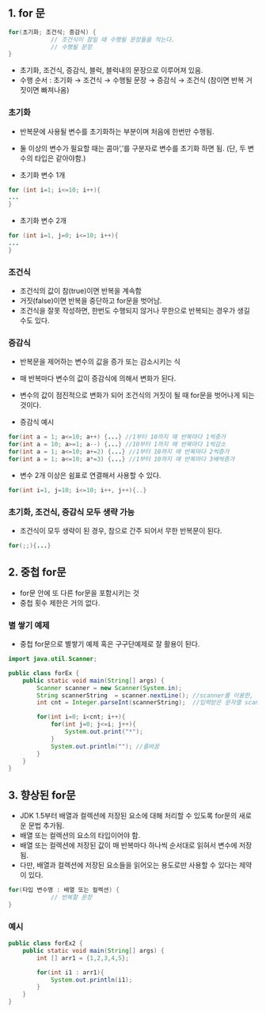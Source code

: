 ## 1. for 문

```java
for(초기화; 조건식; 증감식) {
			// 조건식이 참일 때 수행될 문장들을 적는다.
			// 수행될 문장
}
```

- 초기화, 조건식, 증감식, 블럭, 블럭내의 문장으로 이루어져 있음.
- 수행 순서 : 초기화 → 조건식 → 수행될 문장 → 증감식 → 조건식 (참이면 반복 거짓이면 빠져나옴)

### 초기화

- 반복문에 사용될 변수를 초기화하는 부분이며 처음에 한번만 수행됨.
- 둘 이상의 변수가 필요할 때는 콤마’,’를 구분자로 변수를 초기화 하면 됨. 
(단, 두 변수의 타입은 같아야함.)

- 초기화 변수 1개

```java
for (int i=1; i<=10; i++){
...
}
```

- 초기화 변수 2개

```java
for (int i=1, j=0; i<=10; i++){
...
}
```

### 조건식

- 조건식의 값이 참(true)이면 반복을 계속함
- 거짓(false)이면 반복을 중단하고 for문을 벗어남.
- 조건식을 잘못 작성하면, 한번도 수행되지 않거나 무한으로 반복되는 경우가 생길 수도 있다.

### 증감식

- 반복문을 제어하는 변수의 값을 증가 또는 감소시키는 식
- 매 반복마다 변수의 값이 증감식에 의해서 변화가 된다.
- 변수의 값이 점진적으로 변화가 되어 조건식의 거짓이 될 때 for문을 벗어나게 되는 것이다.

- 증감식 예시

```java
for(int a = 1; a<=10; a++) {...} //1부터 10까지 매 반복마다 1씩증가
for(int a = 10; a>=1; a--) {...} //10부터 1까지 매 반복마다 1씩감소
for(int a = 1; a<=10; a+=2) {...} //1부터 10까지 매 반복마다 2씩증가
for(int a = 1; a<=10; a*=3) {...} //1부터 10까지 매 반복마다 3배씩증가
```

- 변수 2개 이상은 쉼표로 연결해서 사용할 수 있다.

```java
for(int i=1, j=10; i<=10; i++, j++){..}
```

### 초기화, 조건식, 증감식 모두 생략 가능

- 조건식이 모두 생략이 된 경우, 참으로 간주 되어서 무한 반복문이 된다.

```java
for(;;){...}
```

## 2. 중첩 for문

- for문 안에 또 다른 for문을 포함시키는 것
- 중첩 횟수 제한은 거의 없다.

### 별 쌓기 예제

- 중첩 for문으로 별쌓기 예제 혹은 구구단예제로 잘 활용이 된다.

```java
import java.util.Scanner;

public class forEx {
    public static void main(String[] args) {
        Scanner scanner = new Scanner(System.in);
        String scannerString  = scanner.nextLine(); //scanner를 이용한, 입력받은 내용을 scannerString변수에 담는다.
        int cnt = Integer.parseInt(scannerString);  //입력받은 문자열 scannerString를 숫자로 변환해서 cnt변수에 담는다.

        for(int i=0; i<cnt; i++){
            for(int j=0; j<=i; j++){
                System.out.print("*");
            }
            System.out.println(""); //줄바꿈
        }
    }
}
```

## 3. 향상된 for문

- JDK 1.5부터 배열과 컬렉션에 저장된 요소에 대해 처리할 수 있도록 for문의 새로운 문법 추가됨.
- 배열 또는 컬렉션의 요소의 타입이어야 함.
- 배열 또는 컬렉션에 저장된 값이 매 반복마다 하나씩 순서대로 읽혀서 변수에 저장됨.
- 다만, 배열과 컬렉션에 저장된 요소들을 읽어오는 용도로만 사용할 수 있다는 제약이 있다.

```java
for(타입 변수명 : 배열 또는 컬렉션) {
			// 반복할 문장
}
```

### 예시

```java
public class forEx2 {
    public static void main(String[] args) {
        int [] arr1 = {1,2,3,4,5};

        for(int i1 : arr1){
            System.out.println(i1);
        }
    }
}
```

